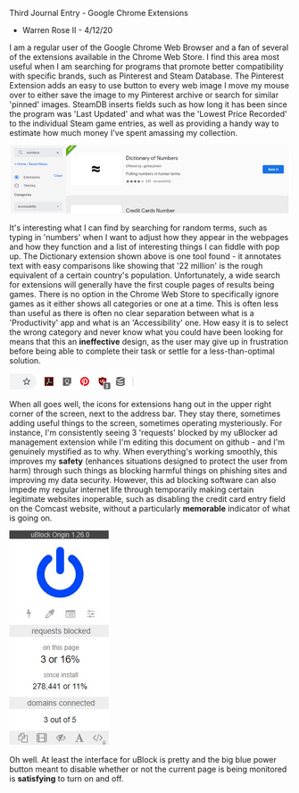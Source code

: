 Third Journal Entry - Google Chrome Extensions
* Warren Rose II - 4/12/20

I am a regular user of the Google Chrome Web Browser and a fan of several of the extensions available in the Chrome Web Store.  I find this area most useful when I am searching for programs that promote better compatibility with specific brands, such as Pinterest and Steam Database.  The Pinterest Extension adds an easy to use button to every web image I move my mouse over to either save the image to my Pinterest archive or search for similar 'pinned' images.  SteamDB inserts fields such as how long it has been since the program was 'Last Updated' and what was the 'Lowest Price Recorded' to the individual Steam game entries, as well as providing a handy way to estimate how much money I've spent amassing my collection.

![Chrome Extension Store](../assets/numbersbar.jpg)

It's interesting what I can find by searching for random terms, such as typing in 'numbers' when I want to adjust how they appear in the webpages and how they function and a list of interesting things I can fiddle with pop up.  The Dictionary extension shown above is one tool found - it annotates text with easy comparisons like showing that '22 million' is the rough equivalent of a certain country's population.  Unfortunately, a wide search for extensions will generally have the first couple pages of results being games.  There is no option in the Chrome Web Store to specifically ignore games as it either shows all categories or one at a time.  This is often less than useful as there is often no clear separation between what is a 'Productivity' app and what is an 'Accessibility' one.  How easy it is to select the wrong category and never know what you could have been looking for means that this an **ineffective** design, as the user may give up in frustration before being able to complete their task or settle for a less-than-optimal solution. 

![Chrome Extension Dock](../assets/extenbar.jpg)

When all goes well, the icons for extensions hang out in the upper right corner of the screen, next to the address bar.  They stay there, sometimes adding useful things to the screen, sometimes operating mysteriously.  For instance, I'm consistently seeing 3 'requests' blocked by my uBlocker ad management extension while I'm editing this document on github - and I'm genuinely mystified as to why.  When everything's working smoothly, this improves my **safety** (enhances situations designed to protect the user from harm) through such things as blocking harmful things on phishing sites and improving my data security.  However, this ad blocking software can also impede my regular internet life through temporarily making certain legitimate websites inoperable, such as disabling the credit card entry field on the Comcast website, without a particularly **memorable** indicator of what is going on.

![uBlock Extension Interface](../assets/uBlock.jpg)

Oh well.  At least the interface for uBlock is pretty and the big blue power button meant to disable whether or not the current page is being monitored is **satisfying** to turn on and off.
